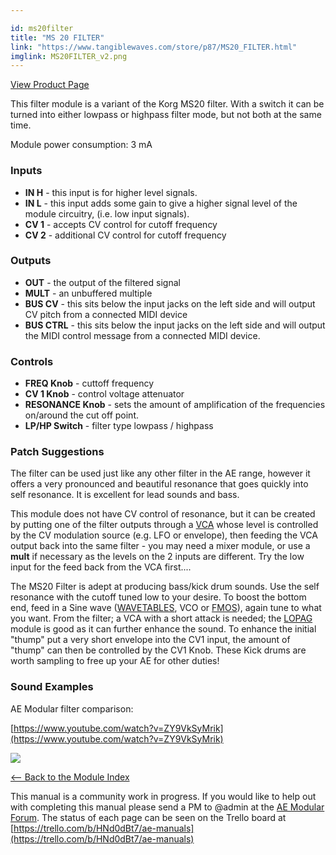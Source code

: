 ```yaml
---

id: ms20filter
title: "MS 20 FILTER"
link: "https://www.tangiblewaves.com/store/p87/MS20_FILTER.html"
imglink: MS20FILTER_v2.png
---
```



[View Product Page](https://www.tangiblewaves.com/store/p87/MS20_FILTER.html)

This filter module is a variant of the Korg MS20 filter. With a switch it can be turned into either lowpass or highpass filter mode, but not both at the same time.

Module power consumption: 3 mA

### Inputs

*   **IN H** - this input is for higher level signals.
*   **IN L** - this input adds some gain to give a higher signal level of the module circuitry, (i.e. low input signals).
*   **CV 1** - accepts CV control for cutoff frequency
*   **CV 2** - additional CV control for cutoff frequency

### Outputs

*   **OUT** - the output of the filtered signal
*   **MULT** - an unbuffered multiple
*   **BUS CV** - this sits below the input jacks on the left side and will output CV pitch from a connected MIDI device
*   **BUS CTRL** - this sits below the input jacks on the left side and will output the MIDI control message from a connected MIDI device.

### Controls

*   **FREQ Knob** - cuttoff frequency
*   **CV 1 Knob** - control voltage attenuator
*   **RESONANCE Knob** - sets the amount of amplification of the frequencies on/around the cut off point.
*   **LP/HP Switch** - filter type lowpass / highpass

### Patch Suggestions

The filter can be used just like any other filter in the AE range, however it offers a very pronounced and beautiful resonance that goes quickly into self resonance. It is excellent for lead sounds and bass.

This module does not have CV control of resonance, but it can be created by putting one of the filter outputs through a [VCA](https://wiki.aemodular.com/pmwiki.php/AeManual/2VCA) whose level is controlled by the CV modulation source (e.g. LFO or envelope), then feeding the VCA output back into the same filter - you may need a mixer module, or use a **mult** if necessary as the levels on the 2 inputs are different. Try the low input for the feed back from the VCA first....

The MS20 Filter is adept at producing bass/kick drum sounds. Use the self resonance with the cutoff tuned low to your desire. To boost the bottom end, feed in a Sine wave ([WAVETABLES](https://wiki.aemodular.com/pmwiki.php/AeManual/WAVETABLES), VCO or [FMOS](https://wiki.aemodular.com/pmwiki.php/AeManual/FMOS)), again tune to what you want. From the filter; a VCA with a short attack is needed; the [LOPAG](https://wiki.aemodular.com/pmwiki.php/AeManual/LOPAG) module is good as it can further enhance the sound. To enhance the initial "thump" put a very short envelope into the CV1 input, the amount of "thump" can then be controlled by the CV1 Knob. These Kick drums are worth sampling to free up your AE for other duties!

### Sound Examples

AE Modular filter comparison:

[https://www.youtube.com/watch?v=ZY9VkSyMrik](https://www.youtube.com/watch?v=ZY9VkSyMrik)

[![](/images/th00---MS20FILTER_v2.png.jpg)](https://wiki.aemodular.com/uploads/AeManual/MS20FILTER/MS20FILTER_v2.png "MS20FILTER v2")

[<-- Back to the Module Index](https://wiki.aemodular.com/pmwiki.php/AeManual/Modules)

This manual is a community work in progress. If you would like to help out with completing this manual please send a PM to @admin at the [AE Modular Forum](http://forum.aemodular.com). The status of each page can be seen on the Trello board at [https://trello.com/b/HNd0dBt7/ae-manuals](https://trello.com/b/HNd0dBt7/ae-manuals)